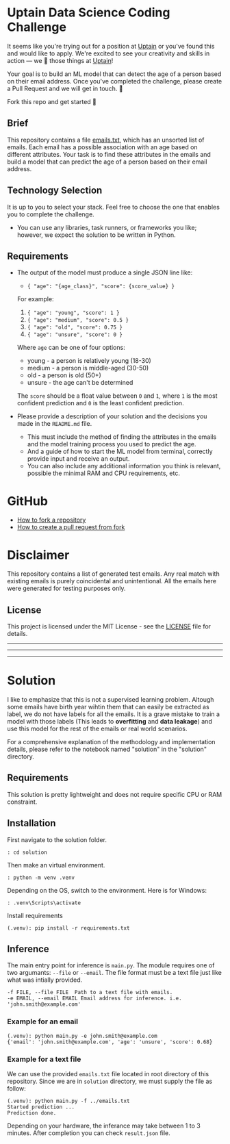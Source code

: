 # Uptain Data Science Coding Challenge

It seems like you're trying out for a position at [Uptain](https://uptain.de) or you've found this and would like to apply.
We're excited to see your creativity and skills in action — we 💚 those things at [Uptain](https://uptain.de)!

Your goal is to build an ML model that can detect the age of a person based on their email address. 
Once you've completed the challenge, please create a Pull Request and we will get in touch. 🤙

Fork this repo and get started 🥷

## Brief

This repository contains a file [emails.txt](./emails.txt), which has an unsorted list of emails. 
Each email has a possible association with an age based on different attributes. 
Your task is to find these attributes in the emails and build a model that can predict the age of a person based on their email address.

## Technology Selection

It is up to you to select your stack. Feel free to choose the one that enables you to complete the challenge.
*   You can use any libraries, task runners, or frameworks you like; however, we expect the solution to be written in Python.

## Requirements

*   The output of the model must produce a single JSON line like:
    * ```{ "age": "{age_class}", "score": {score_value} }``` 

    For example:
    1.   ```{ "age": "young", "score": 1 }``` 
    2.   ```{ "age": "medium", "score": 0.5 }``` 
    3.   ```{ "age": "old", "score": 0.75 }``` 
    4.   ```{ "age": "unsure", "score": 0 }``` 

    Where `age` can be one of four options:

    * young - a person is relatively young (18-30)
    * medium - a person is middle-aged (30-50)
    * old - a person is old (50+)
    * unsure - the age can't be determined

    The `score` should be a float value between `0` and `1`, where `1` is the most confident prediction 
    and `0` is the least confident prediction. 

*   Please provide a description of your solution and the decisions you made in the `README.md` file. 
    * This must include the method of finding the attributes in the emails and the model training process you used to predict the age.
    * And a guide of how to start the ML model from terminal, correctly provide input and receive an output.
    * You can also include any additional information you think is relevant, possible the minimal RAM and CPU requirements, etc.



# GitHub
* [How to fork a repository](https://docs.github.com/en/pull-requests/collaborating-with-pull-requests/working-with-forks/fork-a-repo)
* [How to create a pull request from fork](https://docs.github.com/en/pull-requests/collaborating-with-pull-requests/proposing-changes-to-your-work-with-pull-requests/creating-a-pull-request-from-a-fork)

# Disclaimer

This repository contains a list of generated test emails. Any real match with existing emails is purely coincidental and unintentional. All the emails here were generated for testing purposes only.

## License

This project is licensed under the MIT License - see the [LICENSE](LICENSE) file for details.

---
---
---

# Solution
I like to emphasize that this is not a supervised learning problem. Altough some emails have birth year wihtin them that can easily be extracted as label, we do not have labels for all the emails. It is a grave mistake to train a model with those labels (This leads to **overfitting** and **data leakage**) and use this model for the rest of the emails or real world scenarios.

For a comprehensive explanation of the methodology and implementation details, please refer to the notebook named "solution" in the "solution" directory.

## Requirements
This solution is pretty lightweight and does not require specific CPU or RAM constraint.

## Installation
First navigate to the solution folder.
``` 
: cd solution 
```
Then make an virtual environment.
``` 
: python -m venv .venv 
```
Depending on the OS, switch to the environment. Here is for Windows:
```
: .venv\Scripts\activate
``` 
Install requirements
```
(.venv): pip install -r requirements.txt
```

## Inference
The main entry point for inference is `main.py`. The module requires one of two argumants: `--file` or `--email`. The file format must be a text file just like what was intially provided.
```
-f FILE, --file FILE  Path to a text file with emails.
-e EMAIL, --email EMAIL Email address for inference. i.e. 'john.smith@example.com'
```
### Example for an email
```
(.venv): python main.py -e john.smith@example.com
{'email': 'john.smith@example.com', 'age': 'unsure', 'score': 0.68}
```

### Example for a text file
We can use the provided `emails.txt` file located in root directory of this repository. Since we are in `solution` directory, we must supply the file as follow:
```
(.venv): python main.py -f ../emails.txt 
Started prediction ...
Prediction done.
```
Depending on your hardware, the inferance may take between 1 to 3 minutes. After completion you can check `result.json` file.